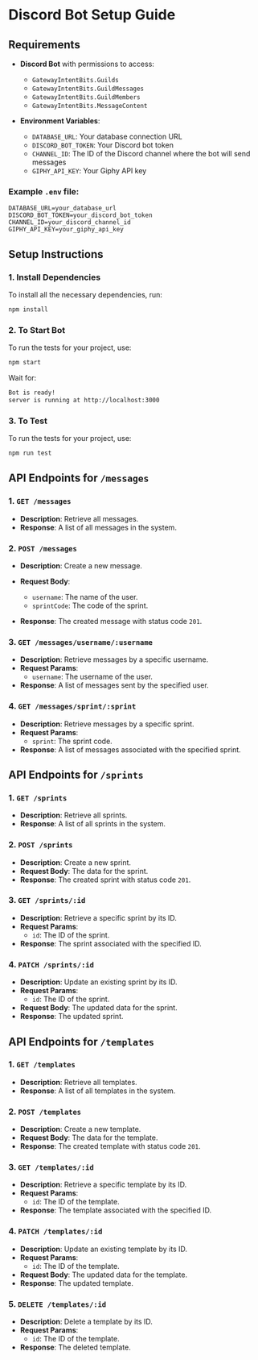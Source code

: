 # Discord Bot Setup Guide

## Requirements

- **Discord Bot** with permissions to access:

  - `GatewayIntentBits.Guilds`
  - `GatewayIntentBits.GuildMessages`
  - `GatewayIntentBits.GuildMembers`
  - `GatewayIntentBits.MessageContent`

- **Environment Variables**:
  - `DATABASE_URL`: Your database connection URL
  - `DISCORD_BOT_TOKEN`: Your Discord bot token
  - `CHANNEL_ID`: The ID of the Discord channel where the bot will send messages
  - `GIPHY_API_KEY`: Your Giphy API key

### Example `.env` file:

```env
DATABASE_URL=your_database_url
DISCORD_BOT_TOKEN=your_discord_bot_token
CHANNEL_ID=your_discord_channel_id
GIPHY_API_KEY=your_giphy_api_key
```

## Setup Instructions

### 1. Install Dependencies

To install all the necessary dependencies, run:

```bash
npm install
```

### 2. To Start Bot

To run the tests for your project, use:

```bash
npm start
```

Wait for:

```bash
Bot is ready!
server is running at http://localhost:3000
```

### 3. To Test

To run the tests for your project, use:

```bash
npm run test
```

## API Endpoints for `/messages`

### 1. `GET /messages`

- **Description**: Retrieve all messages.
- **Response**: A list of all messages in the system.

### 2. `POST /messages`

- **Description**: Create a new message.

- **Request Body**:
  - `username`: The name of the user.
  - `sprintCode`: The code of the sprint.
- **Response**: The created message with status code `201`.

### 3. `GET /messages/username/:username`

- **Description**: Retrieve messages by a specific username.
- **Request Params**:
  - `username`: The username of the user.
- **Response**: A list of messages sent by the specified user.

### 4. `GET /messages/sprint/:sprint`

- **Description**: Retrieve messages by a specific sprint.
- **Request Params**:
  - `sprint`: The sprint code.
- **Response**: A list of messages associated with the specified sprint.

## API Endpoints for `/sprints`

### 1. `GET /sprints`

- **Description**: Retrieve all sprints.
- **Response**: A list of all sprints in the system.

### 2. `POST /sprints`

- **Description**: Create a new sprint.
- **Request Body**: The data for the sprint.
- **Response**: The created sprint with status code `201`.

### 3. `GET /sprints/:id`

- **Description**: Retrieve a specific sprint by its ID.
- **Request Params**:
  - `id`: The ID of the sprint.
- **Response**: The sprint associated with the specified ID.

### 4. `PATCH /sprints/:id`

- **Description**: Update an existing sprint by its ID.
- **Request Params**:
  - `id`: The ID of the sprint.
- **Request Body**: The updated data for the sprint.
- **Response**: The updated sprint.

## API Endpoints for `/templates`

### 1. `GET /templates`

- **Description**: Retrieve all templates.
- **Response**: A list of all templates in the system.

### 2. `POST /templates`

- **Description**: Create a new template.
- **Request Body**: The data for the template.
- **Response**: The created template with status code `201`.

### 3. `GET /templates/:id`

- **Description**: Retrieve a specific template by its ID.
- **Request Params**:
  - `id`: The ID of the template.
- **Response**: The template associated with the specified ID.

### 4. `PATCH /templates/:id`

- **Description**: Update an existing template by its ID.
- **Request Params**:
  - `id`: The ID of the template.
- **Request Body**: The updated data for the template.
- **Response**: The updated template.

### 5. `DELETE /templates/:id`

- **Description**: Delete a template by its ID.
- **Request Params**:
  - `id`: The ID of the template.
- **Response**: The deleted template.
